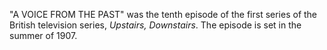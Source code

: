 "A VOICE FROM THE PAST" was the tenth episode of the first series of the British television series, _Upstairs, Downstairs_. The episode is set in the summer of 1907.
